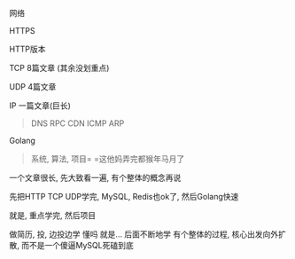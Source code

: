 网络

HTTPS

HTTP版本

TCP   8篇文章  (其余没划重点)

UDP   4篇文章

IP  一篇文章(巨长)

> DNS RPC CDN ICMP ARP

Golang

> 系统, 算法, 项目= =这他妈弄完都猴年马月了







一个文章很长, 先大致看一遍, 有个整体的概念再说

先把HTTP TCP UDP学完, MySQL, Redis也ok了, 然后Golang快速

就是, 重点学完, 然后项目

做简历, 投, 边投边学 懂吗 就是... 后面不断地学   有个整体的过程, 核心出发向外扩散, 而不是一个傻逼MySQL死磕到底